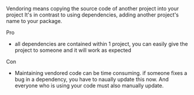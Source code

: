 Vendoring means copying the source code of another project into your project
It's in contrast to using dependencies, adding another project's name to your package.

Pro
- all dependencies are contained within 1 project, you can easily give the project to someone and it will work as expected

Con
- Maintaining vendored code can be time consuming. if someone fixes a bug in a dependency, you have to naually update this now. And everyone who is using your code must also manually update.